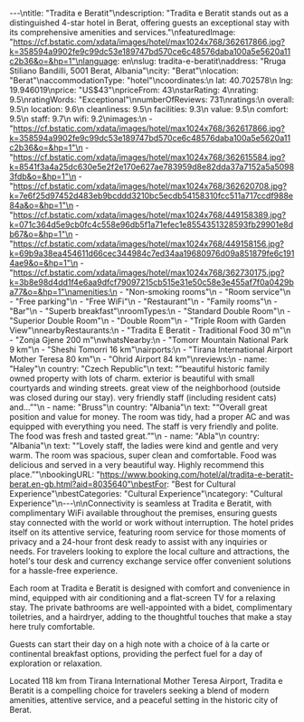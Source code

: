 ---\ntitle: "Tradita e Beratit"\ndescription: "Tradita e Beratit stands out as a distinguished 4-star hotel in Berat, offering guests an exceptional stay with its comprehensive amenities and services."\nfeaturedImage: "https://cf.bstatic.com/xdata/images/hotel/max1024x768/362617866.jpg?k=358594a9902fe9c99dc53e189747bd570ce6c48576daba100a5e5620a11c2b36&o=&hp=1"\nlanguage: en\nslug: tradita-e-beratit\naddress: "Rruga Stiliano Bandilli, 5001 Berat, Albania"\ncity: "Berat"\nlocation: "Berat"\naccommodationType: "hotel"\ncoordinates:\n  lat: 40.702578\n  lng: 19.946019\nprice: "US$43"\npriceFrom: 43\nstarRating: 4\nrating: 9.5\nratingWords: "Exceptional"\nnumberOfReviews: 731\nratings:\n  overall: 9.5\n  location: 9.6\n  cleanliness: 9.5\n  facilities: 9.3\n  value: 9.5\n  comfort: 9.5\n  staff: 9.7\n  wifi: 9.2\nimages:\n  - "https://cf.bstatic.com/xdata/images/hotel/max1024x768/362617866.jpg?k=358594a9902fe9c99dc53e189747bd570ce6c48576daba100a5e5620a11c2b36&o=&hp=1"\n  - "https://cf.bstatic.com/xdata/images/hotel/max1024x768/362615584.jpg?k=8541f3a4a25dc630e5e2f2e170e627ae783959d8e82dda37a7152a5a50983fdb&o=&hp=1"\n  - "https://cf.bstatic.com/xdata/images/hotel/max1024x768/362620708.jpg?k=7e6f25d97452d483eb9bcddd3210bc5ecdb54158310fcc511a717ccdf988e84a&o=&hp=1"\n  - "https://cf.bstatic.com/xdata/images/hotel/max1024x768/449158389.jpg?k=071c364d5e9cb0fc4c558e96db5f1a71efec1e8554351328593fb29901e8db67&o=&hp=1"\n  - "https://cf.bstatic.com/xdata/images/hotel/max1024x768/449158156.jpg?k=69b9a38ea454611d66cec344984c7ed34aa19680976d09a851879fe6c1914ae9&o=&hp=1"\n  - "https://cf.bstatic.com/xdata/images/hotel/max1024x768/362730175.jpg?k=3b8e98d4dd1f4e6aa9dfcf79097215cb515e31e50c58e3e455af7f0a0429ba77&o=&hp=1"\namenities:\n  - "Non-smoking rooms"\n  - "Room service"\n  - "Free parking"\n  - "Free WiFi"\n  - "Restaurant"\n  - "Family rooms"\n  - "Bar"\n  - "Superb breakfast"\nroomTypes:\n  - "Standard Double Room"\n  - "Superior Double Room"\n  - "Double Room"\n  - "Triple Room with Garden View"\nnearbyRestaurants:\n  - "Tradita E Beratit - Traditional Food 30 m"\n  - "Zonja Gjene 200 m"\nwhatsNearby:\n  - "Tomorr Mountain National Park 9 km"\n  - "Sheshi Tomorri 16 km"\nairports:\n  - "Tirana International Airport Mother Teresa 80 km"\n  - "Ohrid Airport 84 km"\nreviews:\n  - name: "Haley"\n    country: "Czech Republic"\n    text: "“beautiful historic family owned property with lots of charm. exterior is beautiful with small courtyards and winding streets. great view of the neighborhood (outside was closed during our stay). very friendly staff (including resident cats) and...”"\n  - name: "Bruss"\n    country: "Albania"\n    text: "“Overall great position and value for money. The room was tidy, had a proper AC and was equipped with everything you need. The staff is very friendly and polite. The food was fresh and tasted great.”"\n  - name: "Abla"\n    country: "Albania"\n    text: "“Lovely staff, the ladies were kind and gentle and very warm. The room was spacious, super clean and comfortable. Food was delicious and served in a very beautiful way. Highly recommend this place.”"\nbookingURL: "https://www.booking.com/hotel/al/tradita-e-beratit-berat.en-gb.html?aid=8035640"\nbestFor: "Best for Cultural Experience"\nbestCategories: "Cultural Experience"\ncategory: "Cultural Experience"\n---\n\nConnectivity is seamless at Tradita e Beratit, with complimentary WiFi available throughout the premises, ensuring guests stay connected with the world or work without interruption. The hotel prides itself on its attentive service, featuring room service for those moments of privacy and a 24-hour front desk ready to assist with any inquiries or needs. For travelers looking to explore the local culture and attractions, the hotel's tour desk and currency exchange service offer convenient solutions for a hassle-free experience.

Each room at Tradita e Beratit is designed with comfort and convenience in mind, equipped with air conditioning and a flat-screen TV for a relaxing stay. The private bathrooms are well-appointed with a bidet, complimentary toiletries, and a hairdryer, adding to the thoughtful touches that make a stay here truly comfortable.

Guests can start their day on a high note with a choice of à la carte or continental breakfast options, providing the perfect fuel for a day of exploration or relaxation. 

Located 118 km from Tirana International Mother Teresa Airport, Tradita e Beratit is a compelling choice for travelers seeking a blend of modern amenities, attentive service, and a peaceful setting in the historic city of Berat.
